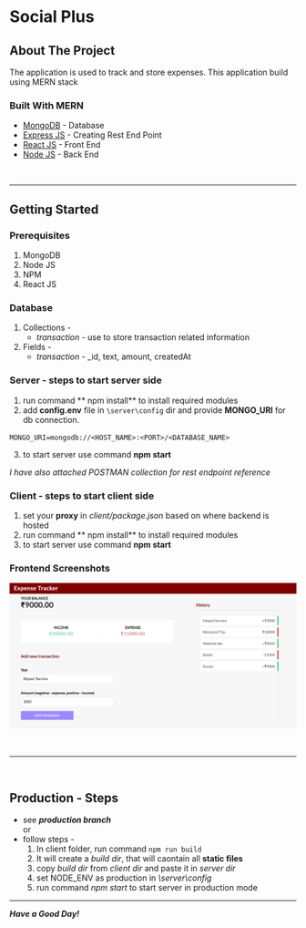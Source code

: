 # Social Plus
<!-- ABOUT THE PROJECT -->
## About The Project
The application is used to track and store expenses. This application build using MERN stack
### Built With MERN
* [MongoDB](https://www.mongodb.com/) - Database
* [Express JS](https://expressjs.com/) - Creating Rest End Point
* [React JS](https://reactjs.org/) - Front End
* [Node JS](https://nodejs.org/en/) - Back End 

<br>
<hr>

<!-- GETTING STARTED -->
## Getting Started
### Prerequisites
1. MongoDB
2. Node JS
3. NPM
3. React JS

### Database
1. Collections - 
    - *transaction* - use to store transaction related information
2. Fields - 
    - *transaction* - _id, text, amount, createdAt

### Server - steps to start server side
1. run command ** npm install** to install required modules
2. add **config.env** file in ``` \server\config ``` dir and provide **MONGO_URI** for db connection.
```
MONGO_URI=mongodb://<HOST_NAME>:<PORT>/<DATABASE_NAME>
```
3. to start server use command **npm start**


*I have also attached POSTMAN collection for rest endpoint reference*

### Client - steps to start client side
1. set your **proxy** in *client/package.json* based on where backend is hosted
2. run command ** npm install** to install required modules
3. to start server use command **npm start**

### Frontend Screenshots
![EXPENSE_TRACKER](expense-tracker.PNG)

<br>
<hr>
<br>

## Production - Steps
- see ***production branch*** <br>
or
- follow steps -
    1. In client folder, run command ```npm run build```
    2. It will create a *build dir*, that will caontain all **static files**
    3. copy *build dir* from *client dir* and paste it in *server dir*
    4. set NODE_ENV as production in  *\server\config*
    5. run command *npm start* to start server in production mode

<hr>

***Have a Good Day!***